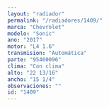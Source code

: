 ```yaml
---
layout: "radiador"
permalink: "/radiadores/1409/"
marca: "Chevrolet"
modelo: "Sonic"
ano: "2017"
motor: "L4 1.6"
transmision: "Automática"
parte: "95460096"
clima: "Con clima"
alto: "22 13/16"
ancho: "15 1/4"
observaciones: ""
id: "1409"
---
```



